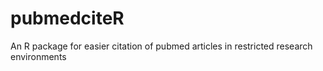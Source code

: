 # pubmedciteR
An R package for easier citation of pubmed articles in restricted research environments
